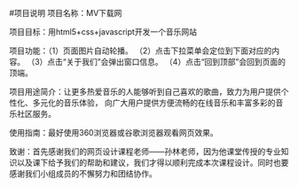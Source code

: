 #项目说明
项目名称：MV下载网

项目目标：用html5+css+javascript开发一个音乐网站 

项目功能：（1）页面图片自动轮播。
         （2）点击下拉菜单会定位到下面对应的内容。
         （3）点击“关于我们”会弹出窗口信息。
         （4）点击“回到顶部”会回到页面的顶端。

项目用途简介：让更多热爱音乐的人能够听到自己喜欢的歌曲，致力为用户提供个性化、多元化的音乐体验， 向广大用户提供方便流畅的在线音乐和丰富多彩的音乐社区服务。

使用指南：最好使用360浏览器或谷歌浏览器观看网页效果。

致谢：首先感谢我们的网页设计课程老师——孙林老师，因为他课堂传授的专业知识以及课下给予我们的帮助和建议，我们才得以顺利完成本次课程设计。同时也要感谢我们小组成员的不懈努力和团结协作。
